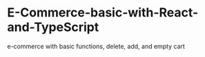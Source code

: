 # E-Commerce-basic-with-React-and-TypeScript
e-commerce with basic functions, delete, add, and empty cart
